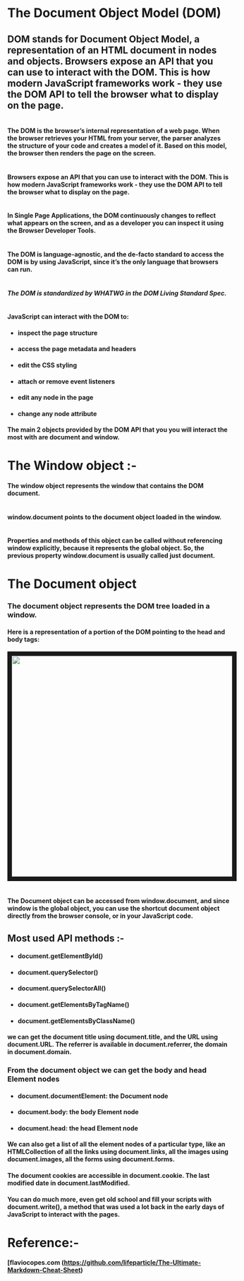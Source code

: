 # The Document Object Model (DOM)
## DOM stands for Document Object Model, a representation of an HTML document in nodes and objects. Browsers expose an API that you can use to interact with the DOM. This is how modern JavaScript frameworks work - they use the DOM API to tell the browser what to display on the page. <br>
#### <br> The DOM is the browser’s internal representation of a web page. When the browser retrieves your HTML from your server, the parser analyzes the structure of your code and creates a model of it. Based on this model, the browser then renders the page on the screen.
#### <br> Browsers expose an API that you can use to interact with the DOM. This is how modern JavaScript frameworks work - they use the DOM API to tell the browser what to display on the page.
#### <br> In Single Page Applications, the DOM continuously changes to reflect what appears on the screen, and as a developer you can inspect it using the Browser Developer Tools.
#### <br> The DOM is language-agnostic, and the de-facto standard to access the DOM is by using JavaScript, since it’s the only language that browsers can run.

#### <br> *The DOM is standardized by WHATWG in the DOM Living Standard Spec.*

#### <br> JavaScript can interact with the DOM to:

* #### inspect the page structure
* #### access the page metadata and headers
* #### edit the CSS styling
* #### attach or remove event listeners
* #### edit any node in the page
* #### change any node attribute

#### The main 2 objects provided by the DOM API that you you will interact the most with are **document** and **window**.

# The Window object :-
#### The **window** object represents the window that contains the DOM document.

#### <br> **window.document** points to the **document** object loaded in the window.

#### <br> Properties and methods of this object can be called without referencing **window** explicitly, because it represents the global object. So, the previous property **window.document** is usually called just **document**.

# The Document object
### The **document** object represents the DOM tree loaded in a window.

#### Here is a representation of a portion of the DOM pointing to the head and body tags:

<p align="center">
<img src="https://flaviocopes.com/dom/dom-body-head.png" width="500" height="500" border="10"/>
</p>


#### <br> The Document object can be accessed from window.document, and since window is the global object, you can use the shortcut document object directly from the browser console, or in your JavaScript code.

## Most used API methods :-

* #### document.getElementById()
* #### document.querySelector()
* #### document.querySelectorAll()
* #### document.getElementsByTagName()
* #### document.getElementsByClassName()

#### we can get the document title using **document.title**, and the URL using **document.URL**. The referrer is available in **document.referrer**, the domain in **document.domain**.

### From the **document** object we can get the body and head Element nodes
* #### document.documentElement: the Document node
* #### document.body: the body Element node
* #### document.head: the head Element node

#### We can also get a list of all the element nodes of a particular type, like an HTMLCollection of all the links using **document.links**, all the images using **document.images**, all the forms using **document.forms**.

#### The document cookies are accessible in **document.cookie**. The last modified date in **document.lastModified**.

#### You can do much more, even get old school and fill your scripts with document.write(), a method that was used a lot back in the early days of JavaScript to interact with the pages.

# Reference:-
#### [flaviocopes.com (https://github.com/lifeparticle/The-Ultimate-Markdown-Cheat-Sheet)
